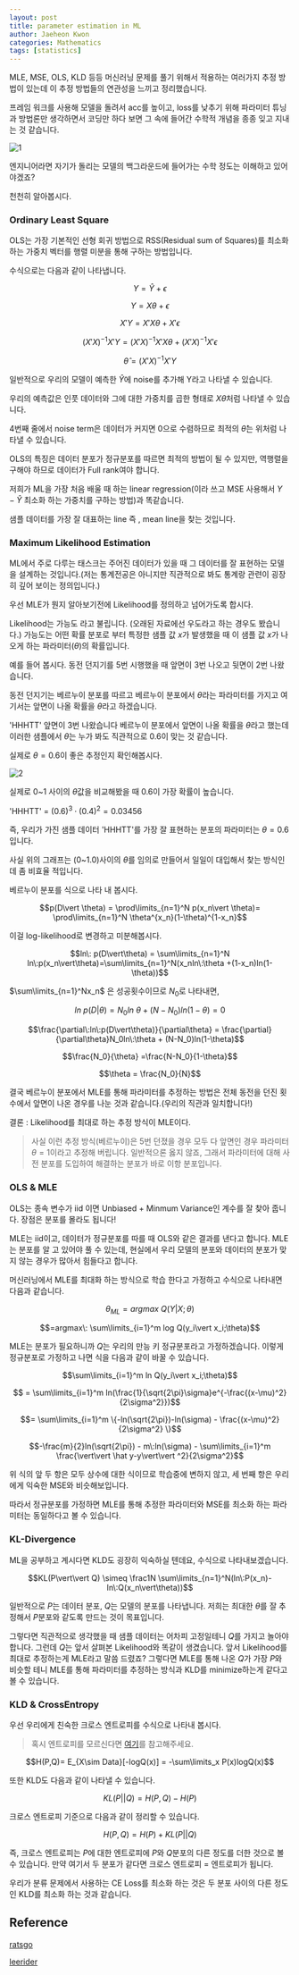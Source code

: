 ```yaml
---
layout: post
title: parameter estimation in ML
author: Jaeheon Kwon
categories: Mathematics
tags: [statistics]
---
```




MLE, MSE, OLS, KLD 등등 머신러닝 문제를 풀기 위해서 적용하는 여러가지 추정 방법이 있는데 이 추정 방법들의 연관성을 느끼고 정리했습니다.



프레임 워크를 사용해 모델을 돌려서 acc를 높이고, loss를 낮추기 위해 파라미터 튜닝과 방법론만 생각하면서 코딩만 하다 보면 그 속에 들어간 수학적 개념을 종종 잊고 지내는 것 같습니다.



![1](/Users/devcat/Desktop/estimation/1.jpeg)



엔지니어라면 자기가 돌리는 모델의 백그라운드에 들어가는 수학 정도는 이해하고 있어야겠죠?

천천히 알아봅시다.



### Ordinary Least Square

OLS는 가장 기본적인 선형 회귀 방법으로 RSS(Residual sum of Squares)를 최소화 하는 가중치 벡터를 행렬 미분을 통해 구하는 방법입니다.

수식으로는 다음과 같이 나타냅니다.

$$Y = \hat Y + \epsilon$$

$$Y = X\theta + \epsilon$$

$$X'Y = X'X\theta +X'\epsilon$$

$$(X'X)^{-1}X'Y = (X'X)^{-1}X'X\theta + (X'X)^{-1}X'\epsilon$$

$$\hat \theta = (X'X)^{-1}X'Y$$

일반적으로 우리의 모델이 예측한 $\hat Y$에 noise를 추가해 Y라고 나타낼 수 있습니다.

우리의 예측값은 인풋 데이터와 그에 대한 가중치를 곱한 형태로 $X\theta$처럼 나타낼 수 있습니다.

4번째 줄에서 noise term은 데이터가 커지면 0으로 수렴하므로 최적의 $\hat \theta$는 위처럼 나타낼 수 있습니다.

OLS의 특징은 데이터 분포가 정규분포를 따르면 최적의 방법이 될 수 있지만, 역행렬을 구해야 하므로 데이터가 Full rank여야 합니다.



저희가 ML을 가장 처음 배울 때 하는 linear regression(이라 쓰고 MSE 사용해서 $Y-\hat Y$ 최소화 하는 가중치를 구하는 방법)과 똑같습니다.

샘플 데이터를 가장 잘 대표하는 line 즉 , mean line을 찾는 것입니다.



### Maximum Likelihood Estimation

ML에서 주로 다루는 태스크는 주어진 데이터가 있을 때 그 데이터를 잘 표현하는 모델을 설계하는 것입니다.(저는 통계전공은 아니지만 직관적으로 봐도 통계랑 관련이 굉장히 깊어 보이는 정의입니다.)



우선 MLE가 뭔지 알아보기전에 Likelihood를 정의하고 넘어가도록 합시다.

Likelihood는 가능도 라고 불립니다. (오래된 자료에선 우도라고 하는 경우도 봤습니다.) 가능도는 어떤 확률 분포로 부터 특정한 샘플 값 $x$가 발생했을 때 이 샘플 값 $x$가 나오게 하는 파라미터$(\theta)$의 확률입니다.

예를 들어 봅시다. 동전 던지기를 5번 시행했을 때 앞면이 3번 나오고 뒷면이 2번 나왔습니다.

동전 던지기는 베르누이 분포를 따르고 베르누이 분포에서 $\theta$라는 파라미터를 가지고 여기서는 앞면이 나올 확률을 $\theta$라고 하겠습니다.



'HHHTT' 앞면이 3번 나왔습니다 베르누이 분포에서 앞면이 나올 확률을 $\theta$라고 했는데 이러한 샘플에서 $\theta$는 누가 봐도 직관적으로 0.6이 맞는 것 같습니다.

실제로 $\theta=0.6$이 좋은 추정인지 확인해봅시다.

![2](/Users/devcat/Desktop/estimation/2.png)

실제로 0~1 사이의 $\theta$값을 비교해봤을 때 0.6이 가장 확률이 높습니다. 

'HHHTT' = $(0.6)^3\cdot(0.4)^2 = 0.03456$

즉, 우리가 가진 샘플 데이터 'HHHTT'를 가장 잘 표현하는 분포의 파라미터는 $\theta = 0.6$입니다.

사실 위의 그래프는 (0~1.0)사이의 $\theta$를 임의로 만들어서 일일이 대입해서 찾는 방식인데 좀 비효율 적입니다.

베르누이 분포를 식으로 나타 내 봅시다.

$$p(D\vert \theta) = \prod\limits_{n=1}^N p(x_n\vert \theta)= \prod\limits_{n=1}^N \theta^{x_n}(1-\theta)^{1-x_n}$$

이걸 log-likelihood로 변경하고 미분해봅시다.

$$ln\: p(D\vert\theta) = \sum\limits_{n=1}^N ln\:p(x_n\vert\theta)=\sum\limits_{n=1}^N(x_nln\:\theta +(1-x_n)ln(1-\theta))$$

$\sum\limits_{n=1}^Nx_n$ 은 성공횟수이므로 $N_0$로 나타내면,

$$ln\: p(D\vert\theta) = N_0ln\:\theta + (N-N_0)ln(1-\theta)=0$$

$$\frac{\partial\:ln\:p(D\vert\theta)}{\partial\theta} = \frac{\partial}{\partial\theta}N_0ln\:\theta + (N-N_0)ln(1-\theta)$$

$$\frac{N_0}{\theta} =\frac{N-N_0}{1-\theta}$$

$$\theta = \frac{N_0}{N}$$

결국 베르누이 분포에서 MLE를 통해 파라미터를 추정하는 방법은 전체 동전을 던진 횟수에서 앞면이 나온 경우를 나눈 것과 같습니다.(우리의 직관과 일치합니다!)

결론 : Likelihood를 최대로 하는 추정 방식이 MLE이다.

> 사실 이런 추정 방식(베르누이)은 5번 던졌을 경우 모두 다 앞면인 경우 파라미터 $\theta=1$이라고 추정해 버립니다. 일반적으론 옳지 않죠, 그래서 파라미터에 대해 사전 분포를 도입하여 해결하는 분포가 바로 이항 분포입니다.



### OLS & MLE

OLS는 종속 변수가 iid 이면 Unbiased + Minmum Variance인 계수를 잘 찾아 줍니다. 장점은 분포를 몰라도 됩니다!

MLE는 iid이고, 데이터가 정규분포를 따를 때 OLS와 같은 결과를 낸다고 합니다. MLE는 분포를 알 고 있어야 풀 수 있는데, 현실에서 우리 모델의 분포와 데이터의 분포가 맞지 않는 경우가 많아서 힘들다고 합니다. 

머신러닝에서 MLE를 최대화 하는 방식으로 학습 한다고 가정하고 수식으로 나타내면 다음과 같습니다.

$$\theta_{ML} = argmax\:Q(Y\vert X;\theta)$$

$$=argmax\: \sum\limits_{i=1}^m log Q(y_i\vert x_i;\theta)$$

MLE는 분포가 필요하니까 $Q$는 우리의 만능 키 정규분포라고 가정하겠습니다. 이렇게 정규분포로 가정하고 나면 식을 다음과 같이 바꿀 수 있습니다.

$$\sum\limits_{i=1}^m ln Q(y_i\vert x_i;\theta)$$

$$ = \sum\limits_{i=1}^m ln(\frac{1}{\sqrt{2\pi}\sigma}e^{-\frac{(x-\mu)^2}{2\sigma^2}})$$

$$= \sum\limits_{i=1}^m \{-ln(\sqrt{2\pi})-ln(\sigma) - \frac{(x-\mu)^2}{2\sigma^2} \}$$

$$-\frac{m}{2}ln(\sqrt{2\pi}) - m\:ln(\sigma) - \sum\limits_{i=1}^m  \frac{\vert\vert \hat y-y\vert\vert ^2}{2\sigma^2}$$

위 식의 앞 두 항은 모두 상수에 대한 식이므로 학습중에 변하지 않고, 세 번째 항은 우리에게 익숙한 MSE와 비슷해보입니다.

따라서 정규분포를 가정하면 MLE를 통해 추정한 파라미터와 MSE를 최소화 하는 파라미터는 동일하다고 볼 수 있습니다.



### KL-Divergence

ML을 공부하고 계시다면 KLD도 굉장히 익숙하실 텐데요, 수식으로 나타내보겠습니다.

$$KL(P\vert\vert Q) \simeq \frac1N \sum\limits_{n=1}^N(ln\:P(x_n)-ln\:Q(x_n\vert\theta))$$

일반적으로 $P$는 데이터 분포, $Q$는 모델의 분포를 나타냅니다. 저희는 최대한 $\theta$를 잘 추정해서 $P$분포와 같도록 만드는 것이 목표입니다.

그렇다면 직관적으로 생각했을 때 샘플 데이터는 어차피 고정일테니 $Q$를 가지고 놀아야 합니다. 그런데 $Q$는 앞서 살펴본 Likelihood와 똑같이 생겼습니다. 앞서 Likelihood를 최대로 추정하는게 MLE라고 말씀 드렸죠? 그렇다면 MLE를 통해 나온 $Q$가 가장 $P$와 비슷할 테니 MLE를 통해 파라미터를 추정하는 방식과 KLD를 minimize하는게 같다고 볼 수 있습니다.



### KLD & CrossEntropy

우선 우리에게 친숙한 크로스 엔트로피를 수식으로 나타내 봅시다.

> 혹시 엔트로피를 모르신다면 [여기](https://py-tonic.github.io/mathematics/2020/06/18/Information-Theory-post/)를 참고해주세요.

$$H(P,Q)= E_{X\sim Data}[-logQ(x)] = -\sum\limits_x P(x)logQ(x)$$

또한 KLD도 다음과 같이 나타낼 수 있습니다.

$$KL(P\vert\vert Q)=H(P,Q)-H(P)$$

크로스 엔트로피 기준으로 다음과 같이 정리할 수 있습니다.

$$H(P,Q) = H(P) + KL(P\vert\vert Q)$$

즉, 크로스 엔트로피는 $P$에 대한 엔트로피에 $P$와 $Q$분포의 다른 정도를 더한 것으로 볼 수 있습니다. 만약 여기서 두 분포가 같다면 크로스 엔트로피 = 엔트로피가 됩니다.

우리가 분류 문제에서 사용하는 CE Loss를 최소화 하는 것은 두 분포 사이의 다른 정도인 KLD를 최소화 하는 것과 같습니다.







## Reference

[ratsgo](https://ratsgo.github.io/statistics/2017/09/23/MLE/)

[leerider](https://m.blog.naver.com/leerider/100189143577)

